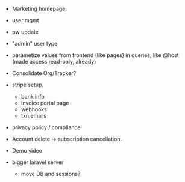* Marketing homepage.

* user mgmt
 * pw update

* "admin" user type

* parametize values from frontend (like pages) in queries, like @host (made access read-only, already)

* Consolidate Org/Tracker?

* stripe setup.
  * bank info
  * invoice portal page
  * webhooks
  * txn emails

* privacy policy / compliance

* Account delete -> subscription cancellation.

* Demo video

* bigger laravel server
  * move DB and sessions?
